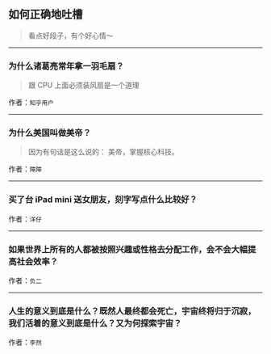## 如何正确地吐槽

> 看点好段子，有个好心情～


 
---

### 为什么诸葛亮常年拿一羽毛扇？

> 跟 CPU 上面必须装风扇是一个道理


作者：`知乎用户`

---

### 为什么美国叫做美帝？

> 因为有句话是这么说的：
> 美帝，掌握核心科技。


作者：`障障`

---

### 买了台 iPad mini 送女朋友，刻字写点什么比较好？

> 


作者：`洋仔`

---

### 如果世界上所有的人都被按照兴趣或性格去分配工作，会不会大幅提高社会效率？

> 


作者：`负二`

---

### 人生的意义到底是什么？既然人最终都会死亡，宇宙终将归于沉寂，我们活着的意义到底是什么？又为何探索宇宙？

> 


作者：`李然`